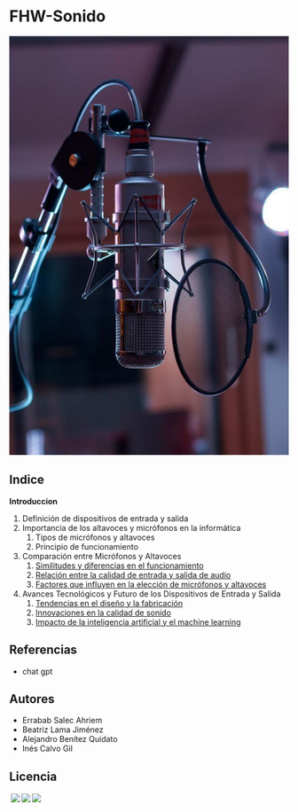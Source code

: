 # FHW-Sonido
![portada](img/portada.jpeg)

## Indice
 **Introduccion**
   1. Definición de dispositivos de entrada y salida 
   2. Importancia de los altavoces y micrófonos en la informática <!-- HACER QUE PARTICIPEN-->
      1. Tipos de micrófonos y altavoces
      2. Principio de funcionamiento
   3. Comparación entre Micrófonos y Altavoces
         1. [Similitudes y diferencias en el funcionamiento](3.1.md)
         2. [Relación entre la calidad de entrada y salida de audio](3.2.md)
         3. [Factores que influyen en la elección de micrófonos y altavoces](3.3.md) <!-- HACER QUE PARTICIPEN-->
   4. Avances Tecnológicos y Futuro de los Dispositivos de Entrada y Salida
         1. [Tendencias en el diseño y la fabricación](4.1.md)
         2. [Innovaciones en la calidad de sonido](4.2.md)
         3. [Impacto de la inteligencia artificial y el machine learning](4.3.md) <!-- HACER QUE PARTICIPEN-->

 

## Referencias
   * chat gpt
## Autores 

  * Errabab Salec Ahriem
  * Beatriz Lama Jiménez 
  *  Alejandro Benítez Quidato
  * Inés Calvo Gil 
## Licencia
<p xmlns:cc="http://creativecommons.org/ns#" > <a href="http://creativecommons.org/licenses/by-nc/4.0/?ref=chooser-v1" target="_blank" rel="license noopener noreferrer" style="display:inline-block;"><img style="height:22px!important;margin-left:3px;vertical-align:text-bottom;" src="https://mirrors.creativecommons.org/presskit/icons/cc.svg?ref=chooser-v1"><img style="height:22px!important;margin-left:3px;vertical-align:text-bottom;" src="https://mirrors.creativecommons.org/presskit/icons/by.svg?ref=chooser-v1"><img style="height:22px!important;margin-left:3px;vertical-align:text-bottom;" src="https://mirrors.creativecommons.org/presskit/icons/nc.svg?ref=chooser-v1"></a></p>
